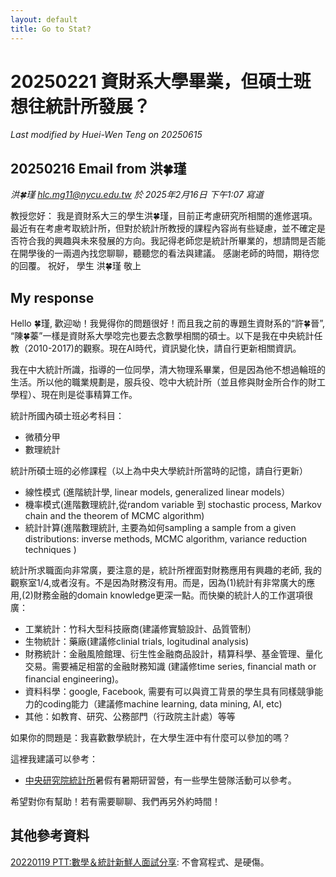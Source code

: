 ```yaml
---
layout: default
title: Go to Stat? 
---
```


# 20250221 資財系大學畢業，但碩士班想往統計所發展？

*Last modified by Huei-Wen Teng on 20250615*

## 20250216 Email from 洪🍀瑾

*洪🍀瑾 <hlc.mg11@nycu.edu.tw> 於 2025年2月16日 下午1:07 寫道*

教授您好：
我是資財系大三的學生洪🍀瑾，目前正考慮研究所相關的進修選項。最近有在考慮考取統計所，但對於統計所教授的課程內容尚有些疑慮，並不確定是否符合我的興趣與未來發展的方向。我記得老師您是統計所畢業的，想請問是否能在開學後的一兩週內找您聊聊，聽聽您的看法與建議。
感謝老師的時間，期待您的回覆。
祝好， 學生 洪🍀瑾 敬上

## My response

Hello 🍀瑾, 歡迎呦！我覺得你的問題很好！而且我之前的專題生資財系的“許🍀晉”, “陳🍀蓁”一樣是資財系大學唸完也要去念數學相關的碩士。以下是我在中央統計任教（2010-2017)的觀察。現在AI時代，資訊變化快，請自行更新相關資訊。

我在中大統計所識，指導的一位同學，清大物理系畢業，但是因為他不想過輪班的生活。所以他的職業規劃是，服兵役、唸中大統計所（並且修與財金所合作的財工學程）、現在則是從事精算工作。

統計所國內碩士班必考科目：
- 微積分甲
- 數理統計

統計所碩士班的必修課程（以上為中央大學統計所當時的記憶，請自行更新）
- 線性模式 (進階統計學, linear models, generalized linear models）
- 機率模式(進階數理統計,從random variable 到 stochastic process, Markov chain and the theorem of MCMC algorithm)
- 統計計算(進階數理統計, 主要為如何sampling a sample from a given distributions: inverse methods, MCMC algorithm, variance reduction techniques )

統計所求職面向非常廣，要注意的是，統計所裡面對財務應用有興趣的老師, 我的觀察室1/4,或者沒有。不是因為財務沒有用。而是，因為(1)統計有非常廣大的應用,(2)財務金融的domain knowledge更深一點。而快樂的統計人的工作選項很廣：

- 工業統計：竹科大型科技廠商(建議修實驗設計、品質管制）
- 生物統計：藥廠(建議修clinial trials, logitudinal analysis)
- 財務統計：金融風險館理、衍生性金融商品設計，精算科學、基金管理、量化交易。需要補足相當的金融財務知識 (建議修time series, financial math or financial engineering)。
- 資料科學：google, Facebook, 需要有可以與資工背景的學生具有同樣競爭能力的coding能力（建議修machine learning, data mining, AI, etc)
- 其他：如教育、研究、公務部門（行政院主計處）等等 

如果你的問題是：我喜歡數學統計，在大學生涯中有什麼可以參加的嗎？

這裡我建議可以參考：
- [中央研究院統計所](https://www.stat.sinica.edu.tw/cht/index.php?)暑假有暑期研習營，有一些學生營隊活動可以參考。 

希望對你有幫助！若有需要聊聊、我們再另外約時間！

## 其他參考資料

[20220119 PTT:數學＆統計新鮮人面試分享](https://www.ptt.cc/bbs/Soft_Job/M.1642522974.A.EBA.html): 不會寫程式、是硬傷。



